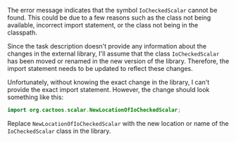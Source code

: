 The error message indicates that the symbol `IoCheckedScalar` cannot be found. This could be due to a few reasons such as the class not being available, incorrect import statement, or the class not being in the classpath. 

Since the task description doesn't provide any information about the changes in the external library, I'll assume that the class `IoCheckedScalar` has been moved or renamed in the new version of the library. Therefore, the import statement needs to be updated to reflect these changes. 

Unfortunately, without knowing the exact change in the library, I can't provide the exact import statement. However, the change should look something like this:

```java
import org.cactoos.scalar.NewLocationOfIoCheckedScalar;
```
Replace `NewLocationOfIoCheckedScalar` with the new location or name of the `IoCheckedScalar` class in the library.